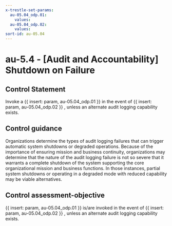 ```yaml
---
x-trestle-set-params:
  au-05.04_odp.01:
    values:
  au-05.04_odp.02:
    values:
sort-id: au-05.04
---
```


# au-5.4 - \[Audit and Accountability\] Shutdown on Failure

## Control Statement

Invoke a {{ insert: param, au-05.04_odp.01 }} in the event of {{ insert: param, au-05.04_odp.02 }} , unless an alternate audit logging capability exists.

## Control guidance

Organizations determine the types of audit logging failures that can trigger automatic system shutdowns or degraded operations. Because of the importance of ensuring mission and business continuity, organizations may determine that the nature of the audit logging failure is not so severe that it warrants a complete shutdown of the system supporting the core organizational mission and business functions. In those instances, partial system shutdowns or operating in a degraded mode with reduced capability may be viable alternatives.

## Control assessment-objective

{{ insert: param, au-05.04_odp.01 }} is/are invoked in the event of {{ insert: param, au-05.04_odp.02 }} , unless an alternate audit logging capability exists.
